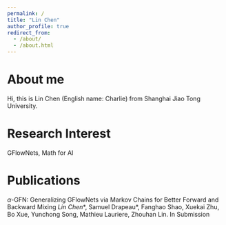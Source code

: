 ```yaml
---
permalink: /
title: "Lin Chen"
author_profile: true
redirect_from: 
  - /about/
  - /about.html
---
```

About me
=====

Hi, this is Lin Chen (English name: Charlie) from Shanghai Jiao Tong University.


Research Interest
=====

GFlowNets, Math for AI

Publications
======

$\alpha$-GFN: Generalizing GFlowNets via Markov Chains for Better Forward and Backward Mixing
*Lin Chen*\*, Samuel Drapeau\*, Fanghao Shao, Xuekai Zhu, Bo Xue, Yunchong Song, Mathieu Lauriere, Zhouhan Lin.
In Submission




